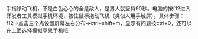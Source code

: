 手指移动飞机，不是白色心心的全是敌人，是男人就坚持90秒。电脑的按f12进入开发者工具模拟手机环境，按住鼠标拖动飞机（类似人用手触屏）。具体步骤：f12→点击三个点设置屏幕左右分布→ctrl+shift+m，显示有问题按ctrl+0，还可以在上面选择模拟苹果手机哦
